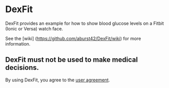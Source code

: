 # DexFit

DexFit provides an example for how to show blood glucose levels on a Fitbit (Ionic or Versa) watch face.

See the [wiki] (https://github.com/aburst42/DexFit/wiki) for more information.

## DexFit must not be used to make medical decisions.
By using DexFit, you agree to the [user agreement](https://github.com/aburst42/DexFit/wiki/DexFit-User-Agreement).
